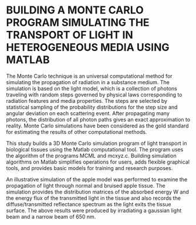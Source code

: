 # BUILDING A MONTE CARLO PROGRAM SIMULATING THE TRANSPORT OF LIGHT IN HETEROGENEOUS MEDIA USING MATLAB
The Monte Carlo technique is an universal computational method for simulating the
propagation of radiation in a substance medium. The simulation is based on the light model,
which is a collection of photons traveling with random steps governed by physical laws
corresponding to radiation features and media properties. The steps are selected by
statistical sampling of the probability distributions for the step size and angular deviation
on each scattering event. After propagating many photons, the distribution of all photon
paths gives an exact approximation to reality. Monte Carlo simulations have been
considered as the gold standard for estimating the results of other computational methods.

This study builds a 3D Monte Carlo simulation program of light transport in biological
tissues using the Matlab computational tool. The program uses the algorithm of the
programs MCML and mcxyz.c. Building simulation algorithms on Matlab simplifies
operations for users, adds flexible graphical tools, and provides basic models for training
and research purposes.

An illustrative simulation of the apple model was performed to examine the
propagation of light through normal and bruised apple tissue. The simulation provides the
distribution matrices of the absorbed energy W and the energy flux of the transmitted light
in the tissue and also records the diffuse/transmitted reflectance spectrum as the light exits
the tissue surface. The above results were produced by irradiating a gaussian light beam
and a narrow beam of 650 nm.
